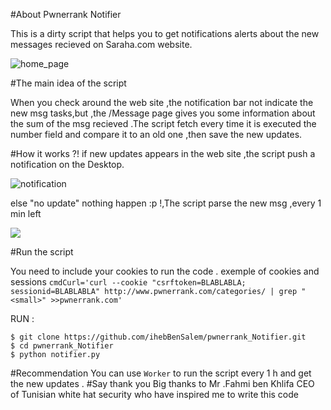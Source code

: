#About Pwnerrank Notifier

This is a dirty script that helps you to get notifications alerts about the new messages recieved on Saraha.com website.

![home_page](http://i.imgur.com/2fSFAjA.png)

#The main idea of the script

When you check around the web site ,the notification bar not indicate the new msg tasks,but ,the /Message page gives you some information about the sum of the msg recieved .The script fetch every time it is executed the number field and compare it to an old one ,then save the new updates.

#How it works ?!
if new updates appears in the web site ,the script push a notification on the Desktop. 

![notification](http://i.imgur.com/AR4tnI5.png)

else "no update" nothing happen :p !,The script parse the new msg ,every 1 min left 

![](http://i.imgur.com/4PLElEK.png)

#Run the script

You need to include your cookies to run the code .
exemple of cookies and sessions
`cmdCurl='curl --cookie "csrftoken=BLABLABLA; sessionid=BLABLABLA" http://www.pwnerrank.com/categories/ | grep "<small>" >>pwnerrank.com'
`

RUN : 
```
$ git clone https://github.com/ihebBenSalem/pwnerrank_Notifier.git
$ cd pwnerrank_Notifier
$ python notifier.py
```
#Recommendation
You can use `Worker` to run the script every 1 h and get the new updates . 
#Say thank you
Big thanks to Mr .Fahmi ben Khlifa CEO of Tunisian white hat security who have inspired me to write this code 
